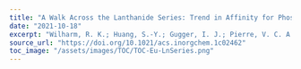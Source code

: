 ```yaml
---
title: "A Walk Across the Lanthanide Series: Trend in Affinity for Phosphate and Stability of Lanthanide Receptors from La(III) to Lu(III)"
date: "2021-10-18"
excerpt: "Wilharm, R. K.; Huang, S.-Y.; Gugger, I. J.; Pierre, V. C. A Walk Across the Lanthanide Series: Trend in Affinity for Phosphate and Stability of Lanthanide Receptors from La(III) to Lu(III). Inorg. Chem. 2021, 60 (20), 15808–15817. (IF = 4.3, 2023)"
source_url: "https://doi.org/10.1021/acs.inorgchem.1c02462"
toc_image: "/assets/images/TOC/TOC-Eu-LnSeries.png"
---
```

